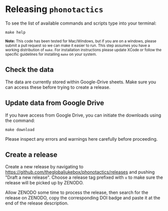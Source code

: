 
# Releasing `phonotactics`

To see the list of available commands and scripts type into your terminal:

`make help`

<small><strong>Note:</strong> This code has been tested for Mac/Windows, but if you are on a windows, please submit a pull request so we can make it easier to run. This step assumes you have a working distribution of `make`. For installation instructions please update XCode or follow the specific guidelines for installing `make` on your system. </small>

## Check the data

The data are currently stored within Google-Drive sheets. Make sure you can access these before trying to create a release.


## Update data from Google Drive

If you have access from Google Drive, you can initiate the downloads using the command:

```make download```

Please inspect any errors and warnings here carefully before proceeding. 

## Create a release

Create a new release by navigating to https://github.com/theglobaljukebox/phonotactics/releases
and pushing "Draft a new release". Choose a release tag prefixed with `v` to make 
sure the release will be picked up by ZENODO.

Allow ZENODO some time to process the release, then search for the release on
ZENODO, copy the corresponding DOI badge and paste it at the end of the release
description.

